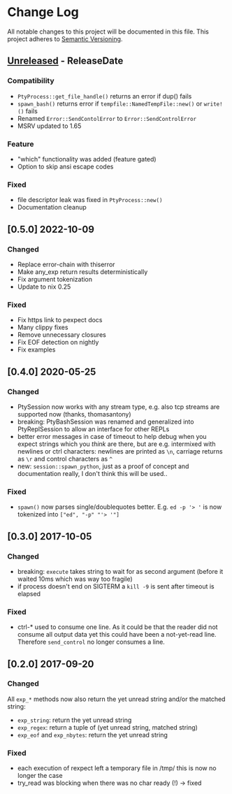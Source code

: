 # Change Log

All notable changes to this project will be documented in this file.
This project adheres to [Semantic Versioning](http://semver.org/).

<!-- next-header -->
## [Unreleased] - ReleaseDate

### Compatibility

- `PtyProcess::get_file_handle()` returns an error if dup() fails
- `spawn_bash()` returns error if `tempfile::NamedTempFile::new()` or `write!()` fails
- Renamed `Error::SendContolError` to `Error::SendControlError`
- MSRV updated to 1.65

### Feature

- "which" functionality was added (feature gated)
- Option to skip ansi escape codes

### Fixed

- file descriptor leak was fixed in `PtyProcess::new()`
- Documentation cleanup

## [0.5.0] 2022-10-09

### Changed

- Replace error-chain with thiserror
- Make any_exp return results deterministically
- Fix argument tokenization
- Update to nix 0.25

### Fixed

- Fix https link to pexpect docs
- Many clippy fixes
- Remove unnecessary closures
- Fix EOF detection on nightly
- Fix examples

## [0.4.0] 2020-05-25

### Changed

- PtySession now works with any stream type, e.g. also tcp streams are supported now (thanks, thomasantony)
- breaking: PtyBashSession was renamed and generalized into
  PtyReplSession to allow an interface for other REPLs 
- better error messages in case of timeout to help debug when you expect
  strings which you *think* are there, but are e.g. intermixed with newlines
  or ctrl characters: newlines are printed as `\n`, carriage returns as `\r`
  and control characters as `^`
- new: `session::spawn_python`, just as a proof of concept and documentation really,
  I don't think this will be used..

### Fixed

- `spawn()` now parses single/doublequotes better. E.g. `ed -p '> '` is
  now tokenized into `["ed", "-p" "'> '"]`

## [0.3.0] 2017-10-05

### Changed

- breaking: `execute` takes string to wait for as second argument 
  (before it waited 10ms which was way too fragile)
- if process doesn't end on SIGTERM a `kill -9` is sent after timeout is elapsed

### Fixed

- ctrl-* used to consume one line. As it could be that the reader did not consume all
  output data yet this could have been a not-yet-read line. Therefore `send_control`
  no longer consumes a line.

## [0.2.0] 2017-09-20

### Changed

All `exp_*` methods now also return the yet unread string and/or the matched string:

- `exp_string`: return the yet unread string
- `exp_regex`: return a tuple of (yet unread string, matched string)
- `exp_eof` and `exp_nbytes`: return the yet unread string

### Fixed

- each execution of rexpect left a temporary file in /tmp/ this is now no longer the case
- try_read was blocking when there was no char ready (!) -> fixed

<!-- next-url -->
[Unreleased]: https://github.com/rust-cli/argfile/compare/v0.5.0...HEAD
